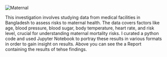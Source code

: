![Maternal](https://github.com/user-attachments/assets/4d71a6f7-d4dc-44ac-b041-d822b5f747f9)

This investigation involves studying data from medical facilities in Bangladesh to assess risks to maternal health. The data covers factors like age, blood pressure, blood sugar, body temperature, heart rate, and risk level, crucial for understanding maternal mortality risks. I curated a python code and used Jupyter Notebook to portray these results in various formats in order to gain insight on results. Above you can see the a Report containing the results of tehse findings. 
